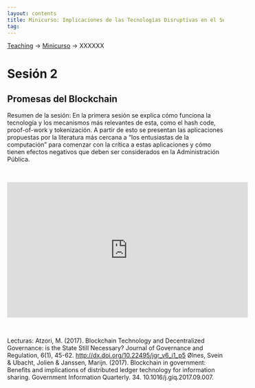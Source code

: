 ```yaml
---
layout: contents
title: Minicurso: Implicaciones de las Tecnologías Disruptivas en el Sector Público
tag:
---
```


[Teaching](../../../teaching) &rarr; [Minicurso](implicaciones_disruptivas.md) &rarr; XXXXXX

# Sesión 2
## Promesas del Blockchain

Resumen de la sesión: En la primera sesión se explica cómo funciona la tecnología y los mecanismos más relevantes de esta, como el hash code, proof-of-work y tokenización. A partir de esto se presentan las aplicaciones propuestas por la literatura más cercana a “los entusiastas de la computación” para comenzar con la crítica a estas aplicaciones y cómo tienen efectos negativos que deben ser considerados en la Administración Pública.

<p>&nbsp;</p>

<iframe width="560" height="315" src="https://www.youtube.com/embed/MInQRTKXX0A" frameborder="0" allow="accelerometer; autoplay; encrypted-media; gyroscope; picture-in-picture" allowfullscreen></iframe>

<p>&nbsp;</p>

Lecturas: Atzori, M. (2017). Blockchain Technology and Decentralized Governance: is the State Still Necessary? Journal of Governance and Regulation, 6(1), 45-62. http://dx.doi.org/10.22495/jgr_v6_i1_p5
Ølnes, Svein & Ubacht, Jolien & Janssen, Marijn. (2017). Blockchain in government: Benefits and implications of distributed ledger technology for information sharing. Government Information Quarterly. 34. 10.1016/j.giq.2017.09.007.
